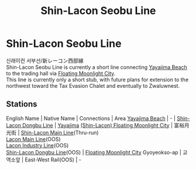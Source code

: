 ﻿---
layout: default
title: Shin-Lacon Seobu Line
description: Shin-Lacon Seobu Line
---

# Shin-Lacon Seobu Line

신래이컨 서부선/新レーコン西部線<br>
Shin-Lacon Seobu Line is currently a short line connecting [Yayajima Beach](/rail-stations/yayajima-beach) to
the trading hall via [Floating Moonlight City](/areas/fmcity).<br>
This line is currently only a short stub, with future plans for extension
to the northwest toward the Tax Evasion Chalet and eventually to Zwaluwnest.

## Stations

English Name | Native Name | Connections | Area
[Yayajima Beach](/rail-stations/yayajima-beach) | - | [Shin-Lacon Dongbu Line](slcn-dongbu-line) | [Yayajima](/areas/yayajima)
[(Shin-Lacon) Floating Moonlight City](/rail-stations/floating-moonlight-city) | 富裕月光街 | [Shin-Lacon Main Line](slcn-main-line)(Thru-run)<br>[Lacon Main Line](lcn-main-line)(OOS)<br>[Lacon Industry Line](lcn-industry-line)(OOS)<br>[Shin-Lacon Dongbu Line](slcn-dongbu-line)(OOS) | [Floating Moonlight City](/areas/fmcity)
Gyoyeokso-ap | 교역소앞 | East-West Rail(OOS) | -
